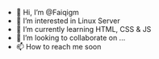 - 👋 Hi, I’m @Faiqigm
- 👀 I’m interested in Linux Server
- 🌱 I’m currently learning HTML, CSS & JS
- 💞️ I’m looking to collaborate on ...
- 📫 How to reach me soon

<!---
Faiqigm/Faiqigm is a ✨ special ✨ repository because its `README.md` (this file) appears on your GitHub profile.
You can click the Preview link to take a look at your changes.
--->
